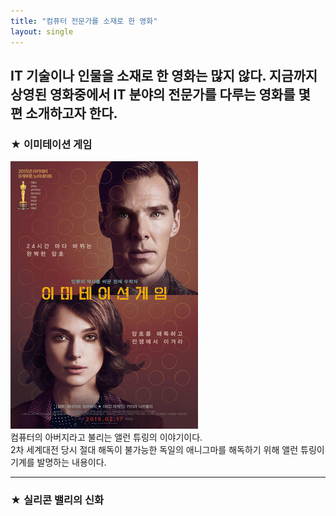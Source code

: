 ```yaml
---
title: "컴퓨터 전문가를 소재로 한 영화"
layout: single
---
```


IT 기술이나 인물을 소재로 한 영화는 많지 않다. 지금까지 상영된 영화중에서 IT 분야의 전문가를 다루는 영화를 몇 편 소개하고자 한다.
---
### ★ 이미테이션 게임
![allen](/assets/images/allen.png)  
컴퓨터의 아버지라고 불리는 앨런 튜링의 이야기이다.  
2차 세계대전 당시 절대 해독이 불가능한 독일의 애니그마를 해독하기 위해 앨런 튜링이 기계를 발명하는 내용이다.


---
### ★ 실리콘 밸리의 신화
